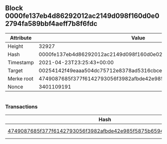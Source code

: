 ## Block 0000fe137eb4d86292012ac2149d098f160d0e02794fa589bbf4aeff7b8f6fdc

Attribute | Value
--- | ---
Height | 32927
Hash | 0000fe137eb4d86292012ac2149d098f160d0e02794fa589bbf4aeff7b8f6fdc
Timestamp | 2021-04-23T23:25:43+00:00
Target | 00254142f49eaaa504dc75712e8378ad5316cbcead634704b3734b6271167cc4
Merke root | 4749087685f377f6142793056f3982afbde42e985f5875b6594af6d6ab2059ce
Nonce | 3401109191

```

```

### Transactions

Hash | Amount
--- | ---
[4749087685f377f6142793056f3982afbde42e985f5875b6594af6d6ab2059ce](4749087685f377f6142793056f3982afbde42e985f5875b6594af6d6ab2059ce.md) | 10.00000000 SKEPTI 
